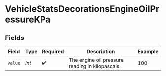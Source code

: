 # VehicleStatsDecorationsEngineOilPressureKPa


## Fields

| Field                                           | Type                                            | Required                                        | Description                                     | Example                                         |
| ----------------------------------------------- | ----------------------------------------------- | ----------------------------------------------- | ----------------------------------------------- | ----------------------------------------------- |
| `value`                                         | *int*                                           | :heavy_check_mark:                              | The engine oil pressure reading in kilopascals. | 100                                             |